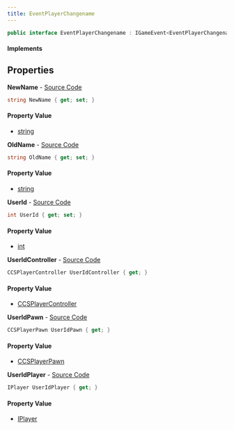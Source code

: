 ```yaml
---
title: EventPlayerChangename
---
```


```csharp
public interface EventPlayerChangename : IGameEvent<EventPlayerChangename>
```

#### Implements

## Properties

**NewName** - [Source Code](https://github.com/swiftly-solution/swiftlys2/blob/main/managed/src/SwiftlyS2.Generated/GameEvents/Interfaces/EventPlayerChangename.cs#L55)

```csharp
string NewName { get; set; }
```

#### Property Value

- [string](https://learn.microsoft.com/dotnet/api/system.string)

**OldName** - [Source Code](https://github.com/swiftly-solution/swiftlys2/blob/main/managed/src/SwiftlyS2.Generated/GameEvents/Interfaces/EventPlayerChangename.cs#L48)

```csharp
string OldName { get; set; }
```

#### Property Value

- [string](https://learn.microsoft.com/dotnet/api/system.string)

**UserId** - [Source Code](https://github.com/swiftly-solution/swiftlys2/blob/main/managed/src/SwiftlyS2.Generated/GameEvents/Interfaces/EventPlayerChangename.cs#L41)

```csharp
int UserId { get; set; }
```

#### Property Value

- [int](https://learn.microsoft.com/dotnet/api/system.int32)

**UserIdController** - [Source Code](https://github.com/swiftly-solution/swiftlys2/blob/main/managed/src/SwiftlyS2.Generated/GameEvents/Interfaces/EventPlayerChangename.cs#L23)

```csharp
CCSPlayerController UserIdController { get; }
```

#### Property Value

- [CCSPlayerController](/docs/api/shared/schemadefinitions/ccsplayercontroller)

**UserIdPawn** - [Source Code](https://github.com/swiftly-solution/swiftlys2/blob/main/managed/src/SwiftlyS2.Generated/GameEvents/Interfaces/EventPlayerChangename.cs#L30)

```csharp
CCSPlayerPawn UserIdPawn { get; }
```

#### Property Value

- [CCSPlayerPawn](/docs/api/shared/schemadefinitions/ccsplayerpawn)

**UserIdPlayer** - [Source Code](https://github.com/swiftly-solution/swiftlys2/blob/main/managed/src/SwiftlyS2.Generated/GameEvents/Interfaces/EventPlayerChangename.cs#L34)

```csharp
IPlayer UserIdPlayer { get; }
```

#### Property Value

- [IPlayer](/docs/api/shared/players/iplayer)

